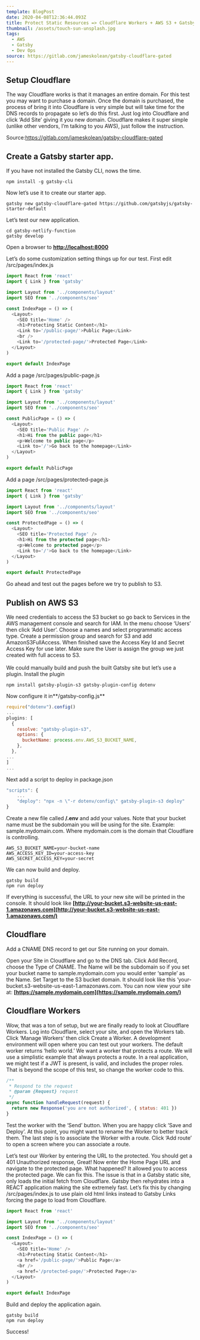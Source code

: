```yaml
---
template: BlogPost
date: 2020-04-08T12:36:44.093Z
title: Protect Static Resources => Cloudflare Workers + AWS S3 + Gatsby
thumbnail: /assets/touch-sun-unsplash.jpg
tags:
  - AWS
  - Gatsby
  - Dev Ops
source: https://gitlab.com/jameskolean/gatsby-cloudflare-gated
---
```


## Setup Cloudflare

The way Cloudflare works is that it manages an entire domain. For this test you may want to purchase a domain. Once the domain is purchased, the process of bring it into Cloudflare is very simple but will take time for the DNS records to propagate so let’s do this first. Just log into Cloudflare and click ‘Add Site’ giving it you new domain. Cloudflare makes it super simple (unlike other vendors, I’m talking to you AWS), just follow the instruction.

Source:<https://gitlab.com/jameskolean/gatsby-cloudflare-gated>

## Create a Gatsby starter app.

If you have not installed the Gatsby CLI, nows the time.

```shell
npm install -g gatsby-cli
```

Now let’s use it to create our starter app.

```shell
gatsby new gatsby-cloudflare-gated https://github.com/gatsbyjs/gatsby-starter-default

```

Let’s test our new application.

```shell
cd gatsby-netlify-function
gatsby develop
```

Open a browser to **[http://localhost:8000](http://localhost:8000/)**

Let’s do some customization setting things up for our test. First edit /src/pages/index.js

```javascript
import React from 'react'
import { Link } from 'gatsby'

import Layout from '../components/layout'
import SEO from '../components/seo'

const IndexPage = () => (
  <Layout>
    <SEO title='Home' />
    <h1>Protecting Static Content</h1>
    <Link to='/public-page/'>Public Page</Link>
    <br />
    <Link to='/protected-page/'>Protected Page</Link>
  </Layout>
)

export default IndexPage
```

Add a page /src/pages/public-page.js

```javascript
import React from 'react'
import { Link } from 'gatsby'

import Layout from '../components/layout'
import SEO from '../components/seo'

const PublicPage = () => (
  <Layout>
    <SEO title='Public Page' />
    <h1>Hi from the public page</h1>
    <p>Welcome to public page</p>
    <Link to='/'>Go back to the homepage</Link>
  </Layout>
)

export default PublicPage
```

Add a page /src/pages/protected-page.js

```javascript
import React from 'react'
import { Link } from 'gatsby'

import Layout from '../components/layout'
import SEO from '../components/seo'

const ProtectedPage = () => (
  <Layout>
    <SEO title='Protected Page' />
    <h1>Hi from the protected page</h1>
    <p>Welcome to protected page</p>
    <Link to='/'>Go back to the homepage</Link>
  </Layout>
)

export default ProtectedPage
```

Go ahead and test out the pages before we try to publish to S3.

## Publish on AWS S3

We need credentials to access the S3 bucket so go back to Services in the AWS management console and search for IAM. In the menu choose ‘Users’ then click ‘Add User’. Choose a names and select programmatic access type. Create a permission group and search for S3 and add AmazonS3FullAccess. When finished save the Access Key Id and Secret Access Key for use later. Make sure the User is assign the group we just created with full access to S3.\
\
We could manually build and push the built Gatsby site but let’s use a plugin. Install the plugin

```shell
npm install gatsby-plugin-s3 gatsby-plugin-config dotenv
```

Now configure it in**/gatsby-config.js**

```javascript
require("dotenv").config()
...
plugins: [
  {
    resolve: "gatsby-plugin-s3",
    options: {
      bucketName: process.env.AWS_S3_BUCKET_NAME,
    },
  },
...
]
...
```

Next add a script to deploy in package.json

```javascript
"scripts": {
    ...
    "deploy": "npx -n \"-r dotenv/config\" gatsby-plugin-s3 deploy"
}
```

Create a new file called **/.env** and add your values. Note that your bucket name must be the subdomain you will be using for the site. Example: sample.mydomain.com. Where mydomain.com is the domain that Cloudflare is controlling.

```properties
AWS_S3_BUCKET_NAME=your-bucket-name
AWS_ACCESS_KEY_ID=your-access-key
AWS_SECRET_ACCESS_KEY=your-secret
```

We can now build and deploy.

```shell
gatsby build
npm run deploy
```

If everything is successful, the URL to your new site will be printed in the console. It should look like **[http://your-bucket.s3-website-us-east-1.amazonaws.com](http://your-bucket.s3-website-us-east-1.amazonaws.com/)**

## Cloudflare

Add a CNAME DNS record to get our Site running on your domain.

Open your Site in Cloudflare and go to the DNS tab. Click Add Record, choose the Type of CNAME. The Name will be the subdomain so if you set your bucket name to sample.mydomain.com you would enter ‘sample’ as the Name. Set Target to the S3 bucket domain. It should look like this ‘your-bucket.s3-website-us-east-1.amazonaws.com. You can now view your site at: **[https://sample.mydomain.com](https://sample.mydomain.com/)**

## Cloudflare Workers

Wow, that was a ton of setup, but we are finally ready to look at Cloudflare Workers. Log into Cloudflare, select your site, and open the Workers tab. Click ‘Manage Workers’ then click Create a Worker. A development environment will open where you can test out your workers. The default worker returns ‘hello world.’ We want a worker that protects a route. We will use a simplistic example that always protects a route. In a real application, we might test if a JWT is present, is valid, and includes the proper roles. That is beyond the scope of this test, so change the worker code to this.

```javascript
/**
 * Respond to the request
 * @param {Request} request
 */
async function handleRequest(request) {
  return new Response('you are not authorized', { status: 401 })
}
```

Test the worker with the ‘Send’ button. When you are happy click ‘Save and Deploy’. At this point, you might want to rename the Worker to better track them. The last step is to associate the Worker with a route. Click ‘Add route’ to open a screen where you can associate a route.

Let’s test our Worker by entering the URL to the protected. You should get a 401 Unauthorized response, Great! Now enter the Home Page URL and navigate to the protected page. What happened? It allowed you to access the protected page. We can fix this. The issue is that in a Gatsby static site, only loads the initial fetch from Cloudflare. Gatsby then rehydrates into a REACT application making the site extremely fast. Let’s fix this by changing /src/pages/index.js to use plain old html links instead to Gatsby Links forcing the page to load from Cloudflare.

```javascript
import React from 'react'

import Layout from '../components/layout'
import SEO from '../components/seo'

const IndexPage = () => (
  <Layout>
    <SEO title='Home' />
    <h1>Protecting Static Content</h1>
    <a href='/public-page/'>Public Page</a>
    <br />
    <a href='/protected-page/'>Protected Page</a>
  </Layout>
)

export default IndexPage
```

Build and deploy the application again.

```shell
gatsby build
npm run deploy

```

Success!
